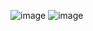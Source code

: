 ![image](https://github.com/user-attachments/assets/a7a8657a-05d1-4e71-9b56-8c877df6eeee)
![image](https://github.com/user-attachments/assets/33e5eaac-2293-4f6f-bd9a-b3cd20208a09)
